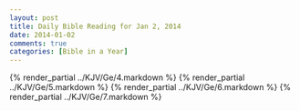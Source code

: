 ```yaml
---
layout: post
title: Daily Bible Reading for Jan 2, 2014
date: 2014-01-02
comments: true
categories: [Bible in a Year]
---
```

{% render_partial ../KJV/Ge/4.markdown %}
{% render_partial ../KJV/Ge/5.markdown %}
{% render_partial ../KJV/Ge/6.markdown %}
{% render_partial ../KJV/Ge/7.markdown %}
